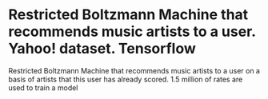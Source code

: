 # Restricted Boltzmann Machine that recommends music artists to a user. Yahoo! dataset. Tensorflow
Restricted Boltzmann Machine that recommends music artists to a user on a basis of artists that this user has already scored. 1.5 million of rates are used to train a model
